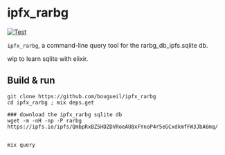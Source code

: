 # ipfx_rarbg
[![Test](https://github.com/bougueil/ipfx_rarbg/actions/workflows/ci.yml/badge.svg)](https://github.com/bougueil/ipfx_rarbg/actions/workflows/ci.yml)
<!-- MDOC !-->

`ipfx_rarbg`, a command-line query tool for the rarbg_db_ipfs.sqlite db.

wip to learn sqlite with elixir.

<!-- MDOC !-->

## Build & run

```
git clone https://github.com/bougueil/ipfx_rarbg
cd ipfx_rarbg ; mix deps.get

### download the ipfx_rarbg sqlite db 
wget -m -nH -np -P rarbg https://ipfs.io/ipfs/QmbpRxBZ5HDZDVRoeAU8xFYnoP4r5eGCxdkmfFW3JbA6mq/


mix query
```

